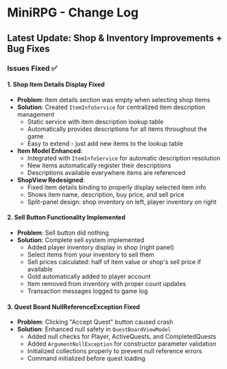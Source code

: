 ﻿# MiniRPG - Change Log

## Latest Update: Shop & Inventory Improvements + Bug Fixes

### Issues Fixed ✅

#### 1. Shop Item Details Display Fixed
- **Problem**: Item details section was empty when selecting shop items
- **Solution**: Created `ItemInfoService` for centralized item description management
  - Static service with item description lookup table
  - Automatically provides descriptions for all items throughout the game
  - Easy to extend - just add new items to the lookup table
- **Item Model Enhanced**: 
  - Integrated with `ItemInfoService` for automatic description resolution
  - New items automatically register their descriptions
  - Descriptions available everywhere items are referenced
- **ShopView Redesigned**:
  - Fixed item details binding to properly display selected item info
  - Shows item name, description, buy price, and sell price
  - Split-panel design: shop inventory on left, player inventory on right

#### 2. Sell Button Functionality Implemented
- **Problem**: Sell button did nothing
- **Solution**: Complete sell system implemented
  - Added player inventory display in shop (right panel)
  - Select items from your inventory to sell them
  - Sell prices calculated: half of item value or shop's sell price if available
  - Gold automatically added to player account
  - Item removed from inventory with proper count updates
  - Transaction messages logged to game log

#### 3. Quest Board NullReferenceException Fixed
- **Problem**: Clicking "Accept Quest" button caused crash
- **Solution**: Enhanced null safety in `QuestBoardViewModel`
  - Added null checks for Player, ActiveQuests, and CompletedQuests
  - Added `ArgumentNullException` for constructor parameter validation
  - Initialized collections properly to prevent null reference errors
  - Command initialized before quest loading

